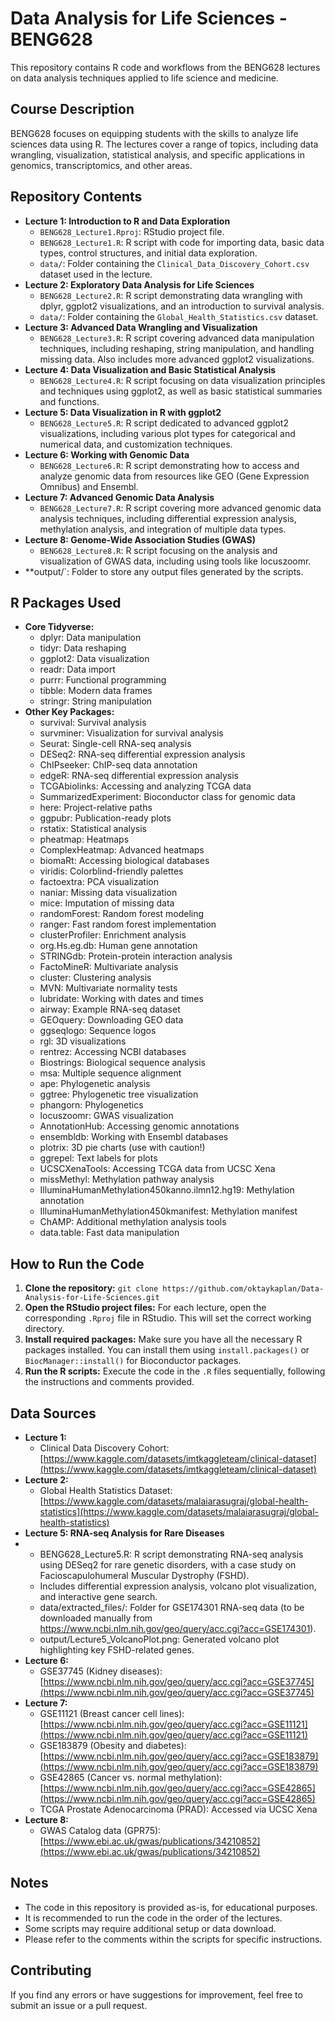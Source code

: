 # Data Analysis for Life Sciences - BENG628

This repository contains R code and workflows from the BENG628 lectures on data analysis techniques applied to life science and medicine.

## Course Description

BENG628 focuses on equipping students with the skills to analyze life sciences data using R. The lectures cover a range of topics, including data wrangling, visualization, statistical analysis, and specific applications in genomics, transcriptomics, and other areas.

## Repository Contents

* **Lecture 1: Introduction to R and Data Exploration**
    * `BENG628_Lecture1.Rproj`: RStudio project file.
    * `BENG628_Lecture1.R`: R script with code for importing data, basic data types, control structures, and initial data exploration.
    * `data/`: Folder containing the `Clinical_Data_Discovery_Cohort.csv` dataset used in the lecture.
* **Lecture 2: Exploratory Data Analysis for Life Sciences**
    * `BENG628_Lecture2.R`: R script demonstrating data wrangling with dplyr, ggplot2 visualizations, and an introduction to survival analysis.
    * `data/`: Folder containing the `Global_Health_Statistics.csv` dataset.
* **Lecture 3: Advanced Data Wrangling and Visualization**
    * `BENG628_Lecture3.R`: R script covering advanced data manipulation techniques, including reshaping, string manipulation, and handling missing data. Also includes more advanced ggplot2 visualizations.
* **Lecture 4: Data Visualization and Basic Statistical Analysis**
    * `BENG628_Lecture4.R`: R script focusing on data visualization principles and techniques using ggplot2, as well as basic statistical summaries and functions.
* **Lecture 5: Data Visualization in R with ggplot2**
    * `BENG628_Lecture5.R`: R script dedicated to advanced ggplot2 visualizations, including various plot types for categorical and numerical data, and customization techniques.
* **Lecture 6: Working with Genomic Data**
    * `BENG628_Lecture6.R`: R script demonstrating how to access and analyze genomic data from resources like GEO (Gene Expression Omnibus) and Ensembl.
* **Lecture 7: Advanced Genomic Data Analysis**
    * `BENG628_Lecture7.R`: R script covering more advanced genomic data analysis techniques, including differential expression analysis, methylation analysis, and integration of multiple data types.
* **Lecture 8: Genome-Wide Association Studies (GWAS)**
    * `BENG628_Lecture8.R`: R script focusing on the analysis and visualization of GWAS data, including using tools like locuszoomr.
* **output/`: Folder to store any output files generated by the scripts.

## R Packages Used

* **Core Tidyverse:**
    * dplyr: Data manipulation
    * tidyr: Data reshaping
    * ggplot2: Data visualization
    * readr: Data import
    * purrr: Functional programming
    * tibble: Modern data frames
    * stringr: String manipulation
* **Other Key Packages:**
    * survival: Survival analysis
    * survminer: Visualization for survival analysis
    * Seurat: Single-cell RNA-seq analysis
    * DESeq2: RNA-seq differential expression analysis
    * ChIPseeker: ChIP-seq data annotation
    * edgeR: RNA-seq differential expression analysis
    * TCGAbiolinks: Accessing and analyzing TCGA data
    * SummarizedExperiment: Bioconductor class for genomic data
    * here: Project-relative paths
    * ggpubr: Publication-ready plots
    * rstatix: Statistical analysis
    * pheatmap: Heatmaps
    * ComplexHeatmap: Advanced heatmaps
    * biomaRt: Accessing biological databases
    * viridis: Colorblind-friendly palettes
    * factoextra: PCA visualization
    * naniar: Missing data visualization
    * mice: Imputation of missing data
    * randomForest: Random forest modeling
    * ranger: Fast random forest implementation
    * clusterProfiler: Enrichment analysis
    * org.Hs.eg.db: Human gene annotation
    * STRINGdb: Protein-protein interaction analysis
    * FactoMineR: Multivariate analysis
    * cluster: Clustering analysis
    * MVN: Multivariate normality tests
    * lubridate: Working with dates and times
    * airway: Example RNA-seq dataset
    * GEOquery: Downloading GEO data
    * ggseqlogo: Sequence logos
    * rgl: 3D visualizations
    * rentrez: Accessing NCBI databases
    * Biostrings: Biological sequence analysis
    * msa: Multiple sequence alignment
    * ape: Phylogenetic analysis
    * ggtree: Phylogenetic tree visualization
    * phangorn: Phylogenetics
    * locuszoomr: GWAS visualization
    * AnnotationHub: Accessing genomic annotations
    * ensembldb: Working with Ensembl databases
    * plotrix: 3D pie charts (use with caution!)
    * ggrepel: Text labels for plots
    * UCSCXenaTools: Accessing TCGA data from UCSC Xena
    * missMethyl: Methylation pathway analysis
    * IlluminaHumanMethylation450kanno.ilmn12.hg19: Methylation annotation
    * IlluminaHumanMethylation450kmanifest: Methylation manifest
    * ChAMP: Additional methylation analysis tools
    * data.table: Fast data manipulation

## How to Run the Code

1. **Clone the repository:** `git clone https://github.com/oktaykaplan/Data-Analysis-for-Life-Sciences.git`
2. **Open the RStudio project files:** For each lecture, open the corresponding `.Rproj` file in RStudio. This will set the correct working directory.
3. **Install required packages:** Make sure you have all the necessary R packages installed. You can install them using `install.packages()` or `BiocManager::install()` for Bioconductor packages.
4. **Run the R scripts:** Execute the code in the `.R` files sequentially, following the instructions and comments provided.

## Data Sources

* **Lecture 1:**
    * Clinical Data Discovery Cohort: [https://www.kaggle.com/datasets/imtkaggleteam/clinical-dataset](https://www.kaggle.com/datasets/imtkaggleteam/clinical-dataset)
* **Lecture 2:**
    * Global Health Statistics Dataset: [https://www.kaggle.com/datasets/malaiarasugraj/global-health-statistics](https://www.kaggle.com/datasets/malaiarasugraj/global-health-statistics)
* **Lecture 5: RNA-seq Analysis for Rare Diseases**
*  * BENG628_Lecture5.R: R script demonstrating RNA-seq analysis using DESeq2 for rare genetic disorders, with a case study on Facioscapulohumeral Muscular Dystrophy (FSHD).
    * Includes differential expression analysis, volcano plot visualization, and interactive gene search.
    * data/extracted_files/: Folder for GSE174301 RNA-seq data (to be downloaded manually from https://www.ncbi.nlm.nih.gov/geo/query/acc.cgi?acc=GSE174301).
    * output/Lecture5_VolcanoPlot.png: Generated volcano plot highlighting key FSHD-related genes.
* **Lecture 6:**
    * GSE37745 (Kidney diseases): [https://www.ncbi.nlm.nih.gov/geo/query/acc.cgi?acc=GSE37745](https://www.ncbi.nlm.nih.gov/geo/query/acc.cgi?acc=GSE37745)  
* **Lecture 7:**
    * GSE11121 (Breast cancer cell lines): [https://www.ncbi.nlm.nih.gov/geo/query/acc.cgi?acc=GSE11121](https://www.ncbi.nlm.nih.gov/geo/query/acc.cgi?acc=GSE11121)
    * GSE183879 (Obesity and diabetes): [https://www.ncbi.nlm.nih.gov/geo/query/acc.cgi?acc=GSE183879](https://www.ncbi.nlm.nih.gov/geo/query/acc.cgi?acc=GSE183879)
    * GSE42865 (Cancer vs. normal methylation): [https://www.ncbi.nlm.nih.gov/geo/query/acc.cgi?acc=GSE42865](https://www.ncbi.nlm.nih.gov/geo/query/acc.cgi?acc=GSE42865)
    * TCGA Prostate Adenocarcinoma (PRAD): Accessed via UCSC Xena
* **Lecture 8:**
    * GWAS Catalog data (GPR75): [https://www.ebi.ac.uk/gwas/publications/34210852](https://www.ebi.ac.uk/gwas/publications/34210852)

## Notes

* The code in this repository is provided as-is, for educational purposes.
* It is recommended to run the code in the order of the lectures.
* Some scripts may require additional setup or data download.
* Please refer to the comments within the scripts for specific instructions.

## Contributing

If you find any errors or have suggestions for improvement, feel free to submit an issue or a pull request.
